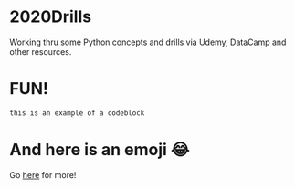 # 2020Drills
Working thru some Python concepts and drills via Udemy, DataCamp and other resources.
# FUN!

```bash
this is an example of a codeblock
```

# And here is an emoji :joy:


Go [here](https://guides.github.com/pdfs/markdown-cheatsheet-online.pdf) for more!
